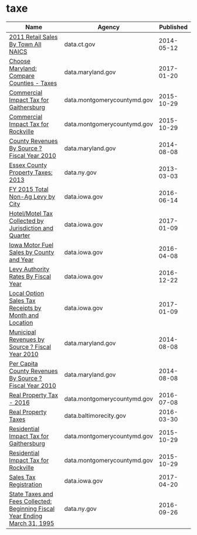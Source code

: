 # taxe

Name | Agency | Published
---- | ---- | ---------
[2011 Retail Sales By Town All NAICS](../socrata/i2kw-ntg2.md) | data.ct.gov | 2014-05-12
[Choose Maryland: Compare Counties - Taxes](../socrata/9rx9-sduc.md) | data.maryland.gov | 2017-01-20
[Commercial Impact Tax for Gaithersburg](../socrata/uwvj-gxqd.md) | data.montgomerycountymd.gov | 2015-10-29
[Commercial Impact Tax for Rockville](../socrata/r5vz-knwn.md) | data.montgomerycountymd.gov | 2015-10-29
[County Revenues By Source ? Fiscal Year 2010](../socrata/kdwv-2zym.md) | data.maryland.gov | 2014-08-08
[Essex County Property Taxes: 2013](../socrata/u4z3-9gzj.md) | data.ny.gov | 2013-03-03
[FY 2015 Total Non-Ag Levy by City](../socrata/n432-c6ty.md) | data.iowa.gov | 2016-06-14
[Hotel/Motel Tax Collected by Jurisdiction and Quarter](../socrata/tstj-qymt.md) | data.iowa.gov | 2017-01-09
[Iowa Motor Fuel Sales by County and Year](../socrata/hbwp-wys3.md) | data.iowa.gov | 2016-04-08
[Levy Authority Rates By Fiscal Year](../socrata/xmkr-kpjb.md) | data.iowa.gov | 2016-12-22
[Local Option Sales Tax Receipts by Month and Location](../socrata/9dea-s7w7.md) | data.iowa.gov | 2017-01-09
[Municipal Revenues by Source ? Fiscal Year 2010](../socrata/idsb-kajn.md) | data.maryland.gov | 2014-08-08
[Per Capita County Revenues By Source ? Fiscal Year 2010](../socrata/bu35-imdp.md) | data.maryland.gov | 2014-08-08
[Real Property Tax - 2016](../socrata/uvy4-94zr.md) | data.montgomerycountymd.gov | 2016-07-08
[Real Property Taxes](../socrata/27w9-urtv.md) | data.baltimorecity.gov | 2016-03-30
[Residential Impact Tax for Gaithersburg](../socrata/qfzq-8jxi.md) | data.montgomerycountymd.gov | 2015-10-29
[Residential Impact Tax for Rockville](../socrata/3q4c-igb4.md) | data.montgomerycountymd.gov | 2015-10-29
[Sales Tax Registration](../socrata/qxyi-45qt.md) | data.iowa.gov | 2017-04-20
[State Taxes and Fees Collected: Beginning Fiscal Year Ending March 31, 1995](../socrata/cpjr-ezcj.md) | data.ny.gov | 2016-09-26

